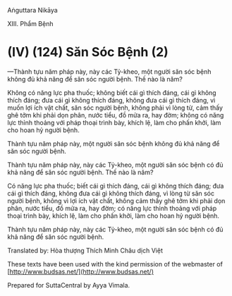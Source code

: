  

Aṅguttara Nikāya

XIII. Phẩm Bệnh

# (IV) (124) Săn Sóc Bệnh (2)

—Thành tựu năm pháp này, này các Tỷ-kheo, một người săn sóc bệnh không đủ khả năng để săn sóc người bệnh. Thế nào là năm?

Không có năng lực pha thuốc; không biết cái gì thích đáng, cái gì không thích đáng; đưa cái gì không thích đáng, không đưa cái gì thích đáng, vì muốn lợi ích vật chất, săn sóc người bệnh, không phải vì lòng từ, cảm thấy ghê tởm khi phải dọn phân, nước tiểu, đồ mửa ra, hay đờm; không có năng lực thỉnh thoảng với pháp thoại trình bày, khích lệ, làm cho phấn khởi, làm cho hoan hỷ người bệnh.

Thành tựu năm pháp này, một người săn sóc bệnh không đủ khả năng để săn sóc người bệnh.

Thành tựu năm pháp này, này các Tỷ-kheo, một người săn sóc bệnh có đủ khả năng để săn sóc người bệnh. Thế nào là năm?

Có năng lực pha thuốc; biết cái gì thích đáng, cái gì không thích đáng; đưa cái gì thích đáng, không đưa cái gì không thích đáng, vì lòng từ săn sóc người bệnh, không vì lợi ích vật chất, không cảm thấy ghê tởm khi phải dọn phân, nước tiểu, đồ mửa ra, hay đờm; có năng lực thỉnh thoảng với pháp thoại trình bày, khích lệ, làm cho phấn khởi, làm cho hoan hỷ người bệnh.

Thành tựu năm pháp này, này các Tỷ-kheo, một người săn sóc bệnh có đủ khả năng để săn sóc người bệnh.

Translated by: Hòa thượng Thích Minh Châu dịch Việt

These texts have been used with the kind permission of the webmaster of [http://www.budsas.net/](http://www.budsas.net/)

Prepared for SuttaCentral by Ayya Vimala.